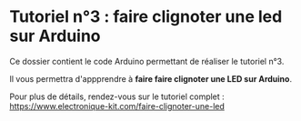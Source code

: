 # Tutoriel n°3 : faire clignoter une led sur Arduino

Ce dossier contient le code Arduino permettant de réaliser le tutoriel n°3. 

Il vous permettra d'appprendre à **faire faire clignoter une LED sur Arduino**.

Pour plus de détails, rendez-vous sur le tutoriel complet : https://www.electronique-kit.com/faire-clignoter-une-led
